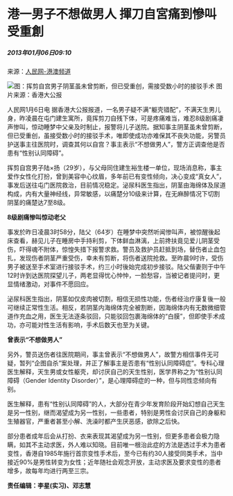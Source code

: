 # 港一男子不想做男人 揮刀自宮痛到慘叫受重創

##### 2013年01月06日09:10    
来源：[人民网-港澳频道](http://hm.people.com.cn/)

![图：挥剪自宫男子阴茎虽未曾剪断，但已受重创，需接受数小时的接驳手术 图片来源：香港大公报](/NMediaFile/2013/0106/MAIN201301060917000024891451277.jpg)

人民网1月6日电 据香港大公报报道，一名男子疑不满“躯壳错配”，不满天生男儿身，昨凌晨在屯门建生寓所，竟挥剪刀自残下体，可是疼痛难当，难忍8级剧痛凄声惨叫，惊动睡梦中父亲及时制止，报警将儿子送院。据知事主阴茎虽未曾剪断，但已受重创，虽接受数小时的接驳手术，唯即使成功亦难保其不丧失功能，另警员护送事主往医院时，调查其何以自宫？事主表示“不想做男人”，警方正调查他是否患有“性别认同障碍”。

挥剪自宫男子陆×扬（29岁），与父母同住建生裕生楼一单位，现场消息称，事主爱作女性化打扮，曾到美容中心纹眉，多年前已有变性倾向，决心变成“真女人”，事发后送往屯门医院救治，目前情况稳定。泌尿科医生指出，阴茎由海绵体及尿道构成，内有大量神经线，异常敏感，以痛楚分10级来计算，在无麻醉情况下切割阴茎的痛楚达7至8级。

**8级剧痛惨叫惊动老父**

事发於昨日凌晨3时58分，陆父（64岁）在睡梦中突然听闻惨叫声，被惊醒後起床查看，赫见儿子在睡房中手持利剪，下体鲜血淋漓，上前搀扶竟见爱儿阴茎受伤，吓得魂不附体，惊惶失措下报警求救。警员及救护员赶抵到场，替伤者止血包扎，发现伤者阴茎严重受伤，幸未有剪断，将伤者送院抢救。至昨晨9时许，受伤男子被送至手术室进行接驳手术，约三小时後始完成初步接驳。陆父偕妻则于中午12时许到达医院探望儿子，两老显得忧心忡忡，一脸愁容，当被记者提问时，更显情绪激动，对事件不愿回应。

泌尿科医生指出，阴茎如仅皮肉被切割，相信无损性功能，伤者经治疗康复後一般可继续正常性生活。相反，若阴茎内海绵体完全被割断，因海绵体内有无数微细管道作充血之用，医生无法逐条驳回，只能驳回包裹海绵体的“白膜”，但即使手术成功，亦可能对性生活有影响，手术后数天也至为关键。

**曾表示“不想做男人”**

另外，警员送伤者往医院期间，事主曾表示“不想做男人”，故警方相信事件无可疑，暂列“企图自杀”案处理，并正了解事主是否患有“性别认同障碍症”。专科心理医生解释，天生男或女性躯壳，却讨厌自己的天生性别，医学界称之为“性别认同障碍（Gender Identity Disorder）”，是心理障碍症的一种，但与同性恋倾向有别。

医生解释，患有“性别认同障碍”的人，大部分在青少年发育阶段开始幻想自己天生是另一性别，继而渴望成为另一性别，一些患者，特别是男性会讨厌自己的身躯和生殖器官，严重者甚至小解、洗澡时都产生厌恶感，欲除之后快。

部分患者成年后会从打扮、衣来表现其渴望成为另一性别，但更多患者会极力隐瞒，如其不主动求医，外人难以知晓。目前唯一根治此症的方法是透过手术为患者变性，香港自1985年施行首宗变性手术后，至今已有约30人接受同类手术，当中接近90%是男性转变为女性；近年随社会观念开放，主动求医及要求变性的患者增多，故每年均进行两至三宗。

**责任编辑：李星(实习)、邓志慧**
<!-- tcd_original_link http://hm.people.com.cn/n/2013/0106/c42272-20104224.html -->
